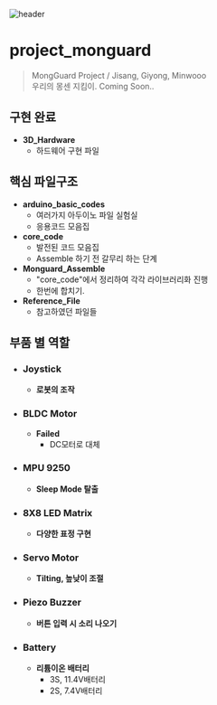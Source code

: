 ![header](https://capsule-render.vercel.app/api?type=waving&text=MongGuard&animation=scaleIn&color=timeAuto)

# project_monguard
>MongGuard Project / Jisang, Giyong, Minwooo </br>
우리의 몽센 지킴이. Coming Soon..

## 구현 완료
- **3D_Hardware**
    - 하드웨어 구현 파일
    
## 핵심 파일구조
- **arduino_basic_codes**
    - 여러가지 아두이노 파일 실험실
    - 응용코드 모음집
- **core_code**
    - 발전된 코드 모음집
    - Assemble 하기 전 갈무리 하는 단계
- **Monguard_Assemble**
    - "core_code"에서 정리하여 각각 라이브러리화 진행
    - 한번에 합치기.
- **Reference_File**
    - 참고하였던 파일들
## 부품 별 역할
- ### Joystick
    - **로봇의 조작**
- ### BLDC Motor
    - **Failed**
        - DC모터로 대체
- ### MPU 9250
    - **Sleep Mode 탈출**
- ### 8X8 LED Matrix
    - **다양한 표정 구현**
- ### Servo Motor
    - **Tilting, 높낮이 조절**
- ### Piezo Buzzer
    - **버튼 입력 시 소리 나오기**
- ### Battery
    - **리튬이온 배터리**
        - 3S, 11.4V배터리
        - 2S, 7.4V배터리
